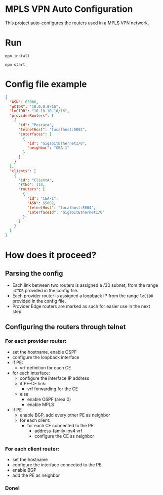 # MPLS VPN Auto Configuration

This project auto-configures the routers used in a MPLS VPN network.

# Run

`npm install`

`npm start`

# Config file example

```json
{
  "ASN": 65000,
  "pCIDR": "10.0.0.0/16",
  "loCIDR": "10.10.10.10/16",
  "providerRouters": [
    {
      "id": "Pescara",
      "telnetHost": "localhost:5002",
      "interfaces": [
        {
          "id": "GigabitEthernet1/0",
          "neighbor": "CEA-1"
        }
      ]
    }
  ],
  "clients": [
    {
      "id": "ClientA",
      "rtNo": 110,
      "routers": [
        {
          "id": "CEA-1",
          "ASN": 65002,
          "telnetHost": "localhost:5004",
          "interfaceId": "GigabitEthernet1/0"
        }
      ]
    }
  ]
}
```

# How does it proceed?

## Parsing the config

- Each link between two routers is assigned a /30 subnet, from the range `pCIDR` provided in the config file.
- Each provider router is assigned a loopback IP from the range `loCIDR` provided in the config file.
- Provider Edge routers are marked as such for easier use in the next step.

## Configuring the routers through telnet

### For each provider router:

- set the hostname, enable OSPF
- configure the loopback interface
- if PE:
  - vrf definition for each CE
- for each interface:
  - configure the interface IP address
  - if PE-CE link:
    - vrf forwarding for the CE
  - else:
    - enable OSPF (area 0)
    - enable MPLS
- if PE
  - enable BGP, add every other PE as neighbor
  - for each client:
    - for each CE connected to the PE:
      - address-family ipv4 vrf
      - configure the CE as neighbor

### For each client router:

- set the hostname
- configure the interface connected to the PE
- enable BGP
- add the PE as neighbor

### Done!
